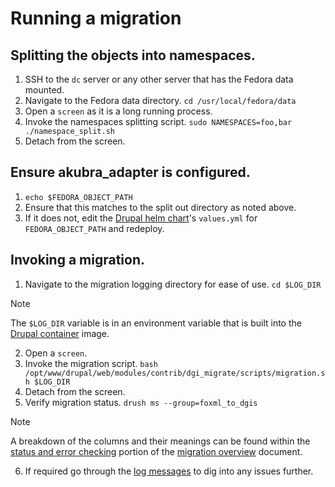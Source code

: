 # Running a migration

## Splitting the objects into namespaces.

1. SSH to the `dc` server or any other server that has the Fedora data mounted.
2. Navigate to the Fedora data directory.
   `cd /usr/local/fedora/data`
3. Open a `screen` as it is a long running process.
4. Invoke the namespaces splitting script.
   `sudo NAMESPACES=foo,bar ./namespace_split.sh`
5. Detach from the screen.

## Ensure akubra_adapter is configured.

1. `echo $FEDORA_OBJECT_PATH`
2. Ensure that this matches to the split out directory as noted above.
3. If it does not, edit the [Drupal helm chart][helm-chart]'s `values.yml` for
`FEDORA_OBJECT_PATH` and redeploy.

## Invoking a migration.

1. Navigate to the migration logging directory for ease of use.
   `cd $LOG_DIR`
> [!NOTE] 
> The `$LOG_DIR` variable is in an environment variable that is built into the
> [Drupal container][log-dir] image.
2. Open a `screen`.
3. Invoke the migration script.
   `bash /opt/www/drupal/web/modules/contrib/dgi_migrate/scripts/migration.sh $LOG_DIR`
4. Detach from the screen.
5. Verify migration status.
`drush ms --group=foxml_to_dgis`
> [!NOTE] 
> A breakdown of the columns and their meanings can be found within the
[status and error checking][status-and-error] portion of the 
> [migration overview][migration-overview] document.
6. If required go through the [log messages][logging] to dig into any issues
further.


[log-dir]: https://github.com/discoverygarden/bceln-drupal/blob/20226a504bd97853d737d08d39ee3236304a6709/Dockerfile#L57
[status-and-error]: migration_overview.md#status-and-error-checking
[migration-overview]: migration_overview.md
[helm-chart]: devops.md#drupal
[logging]: migration_overview.md#logging
